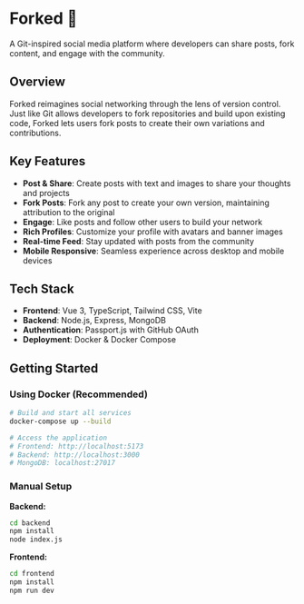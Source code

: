 # Forked 🍴

A Git-inspired social media platform where developers can share posts, fork content, and engage with the community.

## Overview

Forked reimagines social networking through the lens of version control. Just like Git allows developers to fork repositories and build upon existing code, Forked lets users fork posts to create their own variations and contributions.

## Key Features

- **Post & Share**: Create posts with text and images to share your thoughts and projects
- **Fork Posts**: Fork any post to create your own version, maintaining attribution to the original
- **Engage**: Like posts and follow other users to build your network
- **Rich Profiles**: Customize your profile with avatars and banner images
- **Real-time Feed**: Stay updated with posts from the community
- **Mobile Responsive**: Seamless experience across desktop and mobile devices

## Tech Stack

- **Frontend**: Vue 3, TypeScript, Tailwind CSS, Vite
- **Backend**: Node.js, Express, MongoDB
- **Authentication**: Passport.js with GitHub OAuth
- **Deployment**: Docker & Docker Compose

## Getting Started

### Using Docker (Recommended)

```bash
# Build and start all services
docker-compose up --build

# Access the application
# Frontend: http://localhost:5173
# Backend: http://localhost:3000
# MongoDB: localhost:27017
```

### Manual Setup

**Backend:**
```bash
cd backend
npm install
node index.js
```

**Frontend:**
```bash
cd frontend
npm install
npm run dev
```
